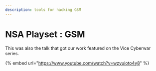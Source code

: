 ```yaml
---
description: tools for hacking GSM
---
```


# NSA Playset : GSM

This was also the talk that got our work featured on the Vice Cyberwar series.

{% embed url="https://www.youtube.com/watch?v=wzyuioto4y8" %}
